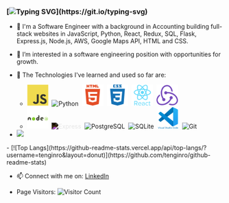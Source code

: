 ### [![Typing SVG](https://readme-typing-svg.herokuapp.com?font=Fira+Code&pause=1000&width=435&lines=Hi+there+%F0%9F%91%8B+My+name+is+Tengzhong+Luo.)](https://git.io/typing-svg)
- 🔭 I'm a Software Engineer with a background in Accounting building full-stack websites in JavaScript, Python, React, Redux, SQL, Flask, Express.js, Node.js, AWS, Google Maps API, HTML and CSS.
<!--
**tenginro/tenginro** is a ✨ _special_ ✨ repository because its `README.md` (this file) appears on your GitHub profile.

Here are some ideas to get you started:

- 🔭 I’m currently working on ...
- 🌱 I’m currently learning ...
- 👯 I’m looking to collaborate on ...
- 🤔 I’m looking for help with ...
- 💬 Ask me about ...
- 📫 How to reach me: ...
- 😄 Pronouns: ...
- ⚡ Fun fact: ...
-->

- 👀 I’m interested in a software engineering position with opportunities for growth.
 
- 🌱 The Technologies I've learned and used so far are: 
  - <img src="https://github.com/devicons/devicon/blob/master/icons/javascript/javascript-original.svg" title="JavaScript" alt="JavaScript" width="50" height="50"/>&nbsp;
  <img src="https://www.vectorlogo.zone/logos/python/python-icon.svg" title="Python" alt="Python" width="50" height="50"/>&nbsp;
  <img src="https://github.com/devicons/devicon/blob/master/icons/html5/html5-plain-wordmark.svg" title="HTML" alt="HTML" width="50" height="50"/>&nbsp;
  <img src="https://github.com/devicons/devicon/blob/master/icons/css3/css3-plain-wordmark.svg" title="CSS" alt="CSS" width="50" height="50"/>&nbsp;
  <img src="https://github.com/devicons/devicon/blob/master/icons/react/react-original-wordmark.svg" title="React" alt="React" width="50" height="50"/>&nbsp;
  <img src="https://github.com/devicons/devicon/blob/master/icons/redux/redux-original.svg" title="Redux" alt="Redux" width="50" height="50"/>&nbsp;
  - <img src="https://github.com/devicons/devicon/blob/master/icons/nodejs/nodejs-original-wordmark.svg" title="Node" alt="Node" width="50" height="50"/>&nbsp; <img src="https://cdn.jsdelivr.net/gh/devicons/devicon/icons/express/express-original.svg" title="Express" alt="Express" width="50" height="50" style="filter:invert(1);"/>&nbsp; <img src="https://www.vectorlogo.zone/logos/postgresql/postgresql-vertical.svg" title="PostgreSQL" alt="PostgreSQL" width="50" height="50"/>&nbsp; <img src="https://cdn.jsdelivr.net/gh/devicons/devicon/icons/sqlite/sqlite-original.svg" title="SQLite" alt="SQLite" width="50" height="50"/>&nbsp; <img src="https://github.com/devicons/devicon/blob/master/icons/vscode/vscode-original-wordmark.svg" title="VSCode" alt="VSCode" width="50" height="50"/>&nbsp; <img src="https://cdn.jsdelivr.net/gh/devicons/devicon/icons/git/git-original.svg" title="Git" alt="Git" width="50" height="50"/>&nbsp;
  

- <picture>
  <source
    srcset="https://github-readme-stats.vercel.app/api?username=tenginro&show_icons=true&theme=dark&rank_icon=github"
    media="(prefers-color-scheme: dark)"
  />
  <source
    srcset="https://github-readme-stats.vercel.app/api?username=tenginro&show_icons=true&rank_icon=github"
    media="(prefers-color-scheme: light), (prefers-color-scheme: no-preference)"
  />
  <img src="https://github-readme-stats.vercel.app/api?username=tenginro&show_icons=true&rank_icon=github" />
</picture>
- [![Top Langs](https://github-readme-stats.vercel.app/api/top-langs/?username=tenginro&layout=donut)](https://github.com/tenginro/github-readme-stats)

- 📫 Connect with me on: <a href="https://www.linkedin.com/in/luotengzhong" target="blank">LinkedIn</a>

- Page Visitors: 
![Visitor Count](https://profile-counter.glitch.me/tenginro/count.svg)
